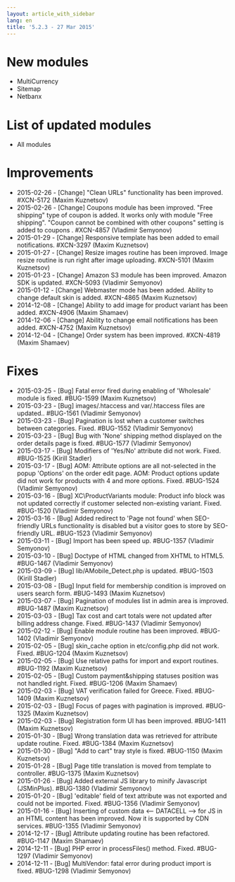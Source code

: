 ```yaml
---
layout: article_with_sidebar
lang: en
title: '5.2.3 - 27 Mar 2015'
---
```

# New modules

*   MultiCurrency
*   Sitemap
*   Netbanx

# List of updated modules

*   All modules

# Improvements

*   2015-02-26 - [Change] "Clean URLs" functionality has been improved. #XCN-5172 (Maxim Kuznetsov)
*   2015-02-26 - [Change] Coupons module has been improved. "Free shipping" type of coupon is added. It works only with module "Free shipping". "Coupon cannot be combined with other coupons" setting is added to coupons . #XCN-4857 (Vladimir Semyonov)
*   2015-01-29 - [Change] Responsive template has been added to email notifications. #XCN-3297 (Maxim Kuznetsov)
*   2015-01-27 - [Change] Resize images routine has been improved. Image resize routine is run right after image uploading. #XCN-5101 (Maxim Kuznetsov)
*   2015-01-23 - [Change] Amazon S3 module has been improved. Amazon SDK is updated. #XCN-5093 (Vladimir Semyonov)
*   2015-01-12 - [Change] Webmaster mode has been added. Ability to change default skin is added. #XCN-4865 (Maxim Kuznetsov)
*   2014-12-08 - [Change] Ability to add image for product variant has been added. #XCN-4906 (Maxim Shamaev)
*   2014-12-06 - [Change] Ability to change email notifications has been added. #XCN-4752 (Maxim Kuznetsov)
*   2014-12-04 - [Change] Order system has been improved. #XCN-4819 (Maxim Shamaev)

# Fixes

*   2015-03-25 - [Bug] Fatal error fired during enabling of 'Wholesale' module is fixed. #BUG-1599 (Maxim Kuznetsov)
*   2015-03-23 - [Bug] images/.htaccess and var/.htaccess files are updated.. #BUG-1561 (Vladimir Semyonov)
*   2015-03-23 - [Bug] Pagination is lost when a customer switches between categories. Fixed. #BUG-1552 (Vladimir Semyonov)
*   2015-03-23 - [Bug] Bug with 'None' shipping method displayed on the order details page is fixed. #BUG-1577 (Vladimir Semyonov)
*   2015-03-17 - [Bug] Modifiers of 'Yes/No' attribute did not work. Fixed. #BUG-1525 (Kirill Stadler)
*   2015-03-17 - [Bug] AOM: Attribute options are all not-selected in the popup 'Options' on the order edit page. AOM: Product options update did not work for products with 4 and more options. Fixed. #BUG-1524 (Vladimir Semyonov)
*   2015-03-16 - [Bug] XC\ProductVariants module: Product info block was not updated correctly if customer selected non-existing variant. Fixed. #BUG-1520 (Vladimir Semyonov)
*   2015-03-16 - [Bug] Added redirect to 'Page not found' when SEO-friendly URLs functionality is disabled but a visitor goes to store by SEO-friendly URL. #BUG-1523 (Vladimir Semyonov)
*   2015-03-11 - [Bug] Import has been speed up. #BUG-1357 (Vladimir Semyonov)
*   2015-03-10 - [Bug] Doctype of HTML changed from XHTML to HTML5\. #BUG-1467 (Vladimir Semyonov)
*   2015-03-09 - [Bug] lib/AMobile_Detect.php is updated. #BUG-1503 (Kirill Stadler)
*   2015-03-08 - [Bug] Input field for membership condition is improved on users search form. #BUG-1493 (Maxim Kuznetsov)
*   2015-03-07 - [Bug] Pagination of modules list in admin area is improved. #BUG-1487 (Maxim Kuznetsov)
*   2015-03-03 - [Bug] Tax cost and cart totals were not updated after billing address change. Fixed. #BUG-1437 (Vladimir Semyonov)
*   2015-02-12 - [Bug] Enable module routine has been improved. #BUG-1402 (Vladimir Semyonov)
*   2015-02-05 - [Bug] skin_cache option in etc/config.php did not work. Fixed. #BUG-1204 (Maxim Kuznetsov)
*   2015-02-05 - [Bug] Use relative paths for import and export routines. #BUG-1192 (Maxim Kuznetsov)
*   2015-02-05 - [Bug] Custom payment&shipping statuses position was not handled right. Fixed. #BUG-1206 (Maxim Shamaev)
*   2015-02-03 - [Bug] VAT verification failed for Greece. Fixed. #BUG-1409 (Maxim Kuznetsov)
*   2015-02-03 - [Bug] Focus of pages with pagination is improved. #BUG-1325 (Maxim Kuznetsov)
*   2015-02-03 - [Bug] Registration form UI has been improved. #BUG-1411 (Maxim Kuznetsov)
*   2015-01-30 - [Bug] Wrong translation data was retrieved for attribute update routine. Fixed. #BUG-1384 (Maxim Kuznetsov)
*   2015-01-30 - [Bug] "Add to cart" tray style is fixed. #BUG-1150 (Maxim Kuznetsov)
*   2015-01-28 - [Bug] Page title translation is moved from template to controller. #BUG-1375 (Maxim Kuznetsov)
*   2015-01-26 - [Bug] Added external JS library to minify Javascript (JSMinPlus). #BUG-1380 (Vladimir Semyonov)
*   2015-01-20 - [Bug] 'editable' field of text attribute was not exported and could not be imported. Fixed. #BUG-1356 (Vladimir Semyonov)
*   2015-01-16 - [Bug] Inserting of custom data <-- DATACELL --> for JS in an HTML content has been improved. Now it is supported by CDN services. #BUG-1355 (Vladimir Semyonov)
*   2014-12-17 - [Bug] Attribute updating routine has been refactored. #BUG-1147 (Maxim Shamaev)
*   2014-12-11 - [Bug] PHP error in processFiles() method. Fixed. #BUG-1297 (Vladimir Semyonov)
*   2014-12-11 - [Bug] MultiVendor: fatal error during product import is fixed. #BUG-1298 (Vladimir Semyonov)